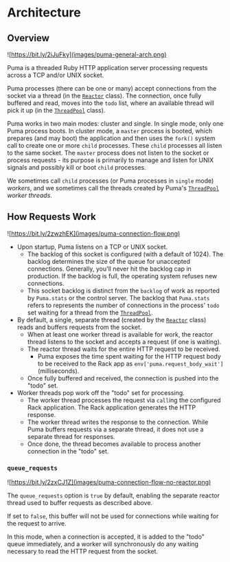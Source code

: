 # Architecture

## Overview

![https://bit.ly/2iJuFky](images/puma-general-arch.png)

Puma is a threaded Ruby HTTP application server processing requests across a TCP
and/or UNIX socket.


Puma processes (there can be one or many) accept connections from the socket via
a thread (in the [`Reactor`](../lib/puma/reactor.rb) class). The connection,
once fully buffered and read, moves into the `todo` list, where an available
thread will pick it up (in the [`ThreadPool`](../lib/puma/thread_pool.rb)
class).

Puma works in two main modes: cluster and single. In single mode, only one Puma
process boots. In cluster mode, a `master` process is booted, which prepares
(and may boot) the application and then uses the `fork()` system call to create
one or more `child` processes. These `child` processes all listen to the same
socket. The `master` process does not listen to the socket or process requests -
its purpose is primarily to manage and listen for UNIX signals and possibly kill
or boot `child` processes.

We sometimes call `child` processes (or Puma processes in `single` mode)
_workers_, and we sometimes call the threads created by Puma's
[`ThreadPool`](../lib/puma/thread_pool.rb) _worker threads_.

## How Requests Work

![https://bit.ly/2zwzhEK](images/puma-connection-flow.png)

* Upon startup, Puma listens on a TCP or UNIX socket.
  * The backlog of this socket is configured (with a default of 1024). The
    backlog determines the size of the queue for unaccepted connections.
    Generally, you'll never hit the backlog cap in production. If the backlog is
    full, the operating system refuses new connections.
  * This socket backlog is distinct from the `backlog` of work as reported by
    `Puma.stats` or the control server. The backlog that `Puma.stats` refers to
    represents the number of connections in the process' `todo` set waiting for
    a thread from the [`ThreadPool`](../lib/puma/thread_pool.rb).
* By default, a single, separate thread (created by the
  [`Reactor`](../lib/puma/reactor.rb) class) reads and buffers requests from the
  socket.
  * When at least one worker thread is available for work, the reactor thread
    listens to the socket and accepts a request (if one is waiting).
  * The reactor thread waits for the entire HTTP request to be received.
    * Puma exposes the time spent waiting for the HTTP request body to be
      received to the Rack app as `env['puma.request_body_wait']`
      (milliseconds).
  * Once fully buffered and received, the connection is pushed into the "todo"
    set.
* Worker threads pop work off the "todo" set for processing.
  * The worker thread processes the request via `call`ing the configured Rack
    application. The Rack application generates the HTTP response.
  * The worker thread writes the response to the connection. While Puma buffers
    requests via a separate thread, it does not use a separate thread for
    responses.
  * Once done, the thread becomes available to process another connection in the
    "todo" set.

### `queue_requests`

![https://bit.ly/2zxCJ1Z](images/puma-connection-flow-no-reactor.png)

The `queue_requests` option is `true` by default, enabling the separate reactor
thread used to buffer requests as described above.

If set to `false`, this buffer will not be used for connections while waiting
for the request to arrive.

In this mode, when a connection is accepted, it is added to the "todo" queue
immediately, and a worker will synchronously do any waiting necessary to read
the HTTP request from the socket.
